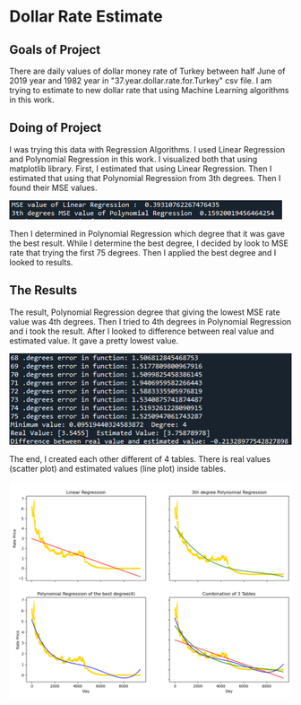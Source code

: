 # Dollar Rate Estimate

## Goals of Project

There are daily values of dollar money rate of Turkey between half June of 2019 year and 1982 year in "37.year.dollar.rate.for.Turkey" csv file. 
I am trying to estimate to new dollar rate that using Machine Learning algorithms in this work. 

## Doing of Project

I was trying this data with Regression Algorithms. I used Linear Regression and Polynomial Regression in this work. I visualized both that using matplotlib library.
First, I estimated that using Linear Regression. Then I estimated that using that Polynomial Regression from 3th degrees. Then I found their MSE values.

![The result1](image/linearAnd3thPolynomial.png)

Then I determined in Polynomial Regression which degree that it was gave the best result. 
While I determine the best degree, I decided by look to MSE rate that trying the first 75 degrees. 
Then I applied the best degree and I looked to results.

## The Results
The result, Polynomial Regression degree that giving the lowest MSE rate value was 4th degrees. 
Then I tried to 4th degrees in Polynomial Regression and i took the result.
After I looked to difference between real value and estimated value. It gave a pretty lowest value.

![The result2](image/results.png)

The end, I created each other different of 4 tables. There is real values (scatter plot) and estimated values (line plot) inside tables.

![Table](image/table4.png)
